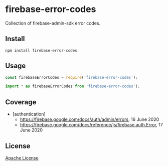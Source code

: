 # firebase-error-codes

Collection of firebase-admin-sdk error codes.

## Install

```
npm install firebase-error-codes
```

## Usage

```js
const firebaseErrorCodes = require('firebase-error-codes');
```

```js
import * as firebaseErrorCodes from 'firebase-error-codes');
```

## Coverage

- [authentication]
  - https://firebase.google.com/docs/auth/admin/errors, 16 June 2020
  - https://firebase.google.com/docs/reference/js/firebase.auth.Error, 17 June 2020

## License

[Apache License](LICENSE)
